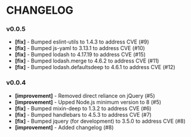 # CHANGELOG

### v0.0.5
* **[fix]** - Bumped eslint-utils to 1.4.3 to address CVE (#9)
* **[fix]** - Bumped js-yaml to 3.13.1 to address CVE (#10)
* **[fix]** - Bumped lodash to 4.17.19 to address CVE (#15)
* **[fix]** - Bumped lodash.merge to 4.6.2 to address CVE (#11)
* **[fix]** - Bumped lodash.defaultsdeep to 4.6.1 to address CVE (#12)

### v0.0.4
* **[improvement]** - Removed direct reliance on jQuery (#5)
* **[improvement]** - Upped Node.js minimum version to 8 (#5)
* **[fix]** - Bumped mixin-deep to 1.3.2 to address CVE (#6)
* **[fix]** - Bumped handlebars to 4.5.3 to address CVE (#7)
* **[fix]** - Bumped jquery (for development) to 3.5.0 to address CVE (#8)
* **[improvement]** - Added changelog (#8)
